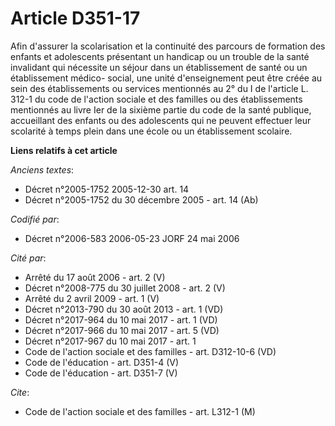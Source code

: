 # Article D351-17

Afin d'assurer la scolarisation et la continuité des parcours de formation des enfants et adolescents présentant un handicap
ou un trouble de la santé invalidant qui nécessite un séjour dans un établissement de santé ou un établissement médico-
social, une unité d'enseignement peut être créée au sein des établissements ou services mentionnés au 2° du I de l'article L.
312-1 du code de l'action sociale et des familles ou des établissements mentionnés au livre Ier de la sixième partie du code
de la santé publique, accueillant des enfants ou des adolescents qui ne peuvent effectuer leur scolarité à temps plein dans
une école ou un établissement scolaire.

**Liens relatifs à cet article**

_Anciens textes_:

  - Décret n°2005-1752 2005-12-30 art. 14
  - Décret n°2005-1752 du 30 décembre 2005 - art. 14 (Ab)

_Codifié par_:

  - Décret n°2006-583 2006-05-23 JORF 24 mai 2006

_Cité par_:

  - Arrêté du 17 août 2006 - art. 2 (V)
  - Décret n°2008-775 du 30 juillet 2008 - art. 2 (V)
  - Arrêté du 2 avril 2009 - art. 1 (V)
  - Décret n°2013-790 du 30 août 2013 - art. 1 (VD)
  - Décret n°2017-964 du 10 mai 2017 - art. 1 (VD)
  - Décret n°2017-966 du 10 mai 2017 - art. 5 (VD)
  - Décret n°2017-967 du 10 mai 2017 - art. 1
  - Code de l'action sociale et des familles - art. D312-10-6 (VD)
  - Code de l'éducation - art. D351-4 (V)
  - Code de l'éducation - art. D351-7 (V)

_Cite_:

  - Code de l'action sociale et des familles - art. L312-1 (M)
